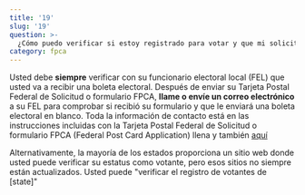 ```yaml
---
title: '19'
slug: '19'
question: >-
  ¿Cómo puedo verificar si estoy registrado para votar y que mi solicitud de boleta electoral fue recibida, de tal forma que recibiré una boleta electoral en el extranjero?
category: fpca
---
```

Usted debe **siempre** verificar con su funcionario electoral local (FEL) que usted va a recibir una boleta electoral. Después de enviar su Tarjeta Postal Federal de Solicitud o formulario FPCA, **llame o envíe un correo electrónico** a su FEL para comprobar si recibió su formulario y que le enviará una boleta electoral en blanco. Toda la información de contacto está en las instrucciones incluidas con la Tarjeta Postal Federal de Solicitud o formulario FPCA (Federal Post Card Application) llena y también [aquí](/states/)

Alternativamente, la mayoría de los estados proporciona un sitio web donde usted puede verificar su estatus como votante, pero esos sitios no siempre están actualizados. Usted puede "verificar el registro de votantes de [state]"
